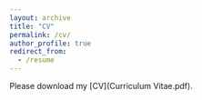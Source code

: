 ```yaml
---
layout: archive
title: "CV"
permalink: /cv/
author_profile: true
redirect_from:
  - /resume
---
```

Please download my [CV](Curriculum Vitae.pdf).


